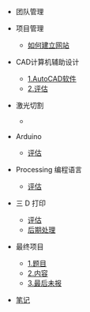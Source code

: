 <!-- 侧边栏 docs/_sidebar.md -->
- 团队管理

 + 项目管理
      
      - [如何建立网站](Cn/class/1pm/1pm-web.md)
     
+ CAD计算机辅助设计
    - [1.AutoCAD软件](Cn/class/2cad/cad.md)
    - [2.评估](Cn/class/2cad/3d.md)

+ 激光切割
  - [](Cn/class/3ardla/laser.md) 

+ Arduino
  - [评估](Cn/class/3ardla/arduino.md)

+ Processing 编程语言
  - [评估](Cn/class/3ardla/processing.md)
  
+ 三 D 打印
   - [评估](Cn/class/2cad/cadass.md)
   - [后期处理](Cn/class/2cad/process.md) 

+ 最终项目
   - [1.题目](Cn/project/assessment.md)
   - [2.内容](Cn/project/intro.md)
   - [3.最后未报](project/presentation)

+ [笔记](Cn/class/1pm/doing.md)
   

